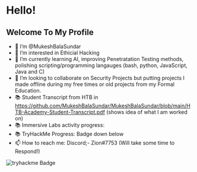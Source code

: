 # Hello!
## Welcome To My Profile

- 👋 I’m @MukeshBalaSundar
- 👀 I’m interested in Ethicial Hacking
- 🌱 I’m currently learning AI, improving Penetratation Testing methods, polishing scripting/programming langauges (bash, python, JavaScript, Java and C)
- 💞️ I’m looking to collaborate on Security Projects but putting projects I made offline during my free times or old projects from my Formal Education.
- 📚 Student Transcript from HTB in https://github.com/MukeshBalaSundar/MukeshBalaSundar/blob/main/HTB-Academy-Student-Transcript.pdf (shows idea of what I am worked on)
- 📚 Immersive Labs activity progress:
- 📚 TryHackMe Progress: Badge down below
- 📫 How to reach me: Discord;- Zion#7753 (Will take some time to Respond!)

![tryhackme Badge](https://tryhackme-badges.s3.amazonaws.com/Mkb.snd.png)

<!---
MukeshBalaSundar/MukeshBalaSundar is a ✨ special ✨ repository because its `README.md` (this file) appears on your GitHub profile.
You can click the Preview link to take a look at your changes.
--->
